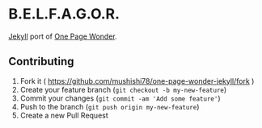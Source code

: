 # B.E.L.F.A.G.O.R.

[Jekyll](https://github.com/jekyll/jekyll) port of [One Page Wonder](https://github.com/IronSummitMedia/startbootstrap-one-page-wonder).

## Contributing

1. Fork it ( https://github.com/mushishi78/one-page-wonder-jekyll/fork )
2. Create your feature branch (`git checkout -b my-new-feature`)
3. Commit your changes (`git commit -am 'Add some feature'`)
4. Push to the branch (`git push origin my-new-feature`)
5. Create a new Pull Request
